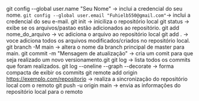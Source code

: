 git config --global user.name "Seu Nome" -> inclui a credencial do seu nome.
`git config --global user.email "Fuhielb550@gmail.com"`-> inclui a credencial do seu e-mail.
git init -> iniciliza o repositório local
git status -> exibe se os arquivos/pastao estão adicionados ao repositório.
git add nome_do_arquivo -> vc adiciona o arquivo ao repositório local
git add . -> voce adiciona todos os arquivos modificados/criados no repositório local.
git branch -M main -> altera o nome da branch principal de master para main.
git commit -m "Mensagem de atualização" -> cria um comit para que seja realizado um novo versionamento.git 
git log -> lista todos os commits que foram realizados.
git log --oneline --graph --decorate -> forma compacta de exibir os commits
git remote add origin https://exemplo.com/repositorio -> realiza a sincronização do repositório local com o remoto
git push -u origin main ->  envia as informações do repositório local para o remoto